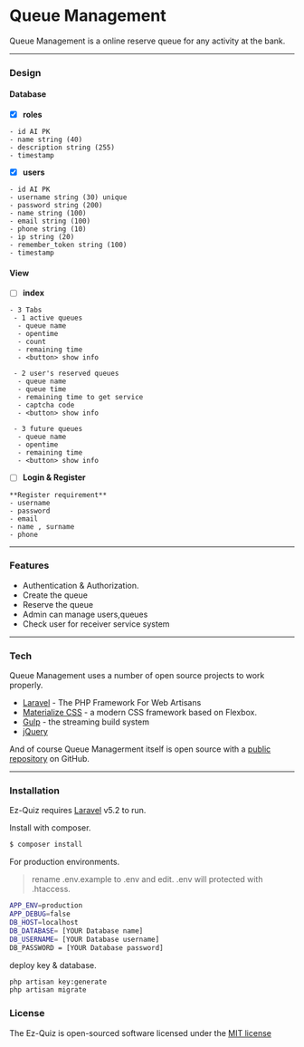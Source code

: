 # Queue Management

Queue Management is a online reserve queue for any activity at the bank.

- - - -

### Design  ###

#### Database ####

- [x] **roles**

```
- id AI PK
- name string (40)
- description string (255)
- timestamp
```

- [x] **users**

```
- id AI PK
- username string (30) unique
- password string (200)
- name string (100)
- email string (100)
- phone string (10)
- ip string (20)
- remember_token string (100)
- timestamp
```

#### View ####

- [ ] **index**

```
- 3 Tabs
 - 1 active queues
  - queue name
  - opentime
  - count
  - remaining time
  - <button> show info

 - 2 user's reserved queues
  - queue name
  - queue time
  - remaining time to get service
  - captcha code
  - <button> show info

 - 3 future queues
  - queue name
  - opentime
  - remaining time
  - <button> show info
```

- [ ] **Login & Register**

```
**Register requirement**
- username
- password
- email
- name , surname
- phone
```

- - - -

### Features
  - Authentication & Authorization.
  - Create the queue
  - Reserve the queue
  - Admin can manage users,queues
  - Check user for receiver service system

- - - -

### Tech

Queue Management uses a number of open source projects to work properly.

* [Laravel] - The PHP Framework For Web Artisans
* [Materialize CSS] - a modern CSS framework based on Flexbox.
* [Gulp] - the streaming build system
* [jQuery]

And of course Queue Managerment itself is open source with a [public repository][projectx]
 on GitHub.

- - - -

### Installation

Ez-Quiz requires [Laravel](https://laravel.com/docs/5.2/) v5.2 to run.

Install with composer.


```sh
$ composer install
```

For production environments.

> rename .env.example to .env and edit.
> .env will protected with .htaccess.

```sh
APP_ENV=production
APP_DEBUG=false
DB_HOST=localhost
DB_DATABASE= [YOUR Database name]
DB_USERNAME= [YOUR Database username]
DB_PASSWORD = [YOUR Database password]
```

deploy key & database.

```sh
php artisan key:generate
php artisan migrate
```

### License

The Ez-Quiz is open-sourced software licensed under the [MIT license](http://opensource.org/licenses/MIT)

   [projectx]: <https://github.com/pozterz/Project_X>
   [git-repo-url]: <https://github.com/pozterz/Project_X.git>
   [Laravel]: <https://laravel.com/docs/5.2/>
   [Materialize CSS]: <http://materializecss.com/>
   [jQuery]: <http://jquery.com>
   [Gulp]: <http://gulpjs.com>

